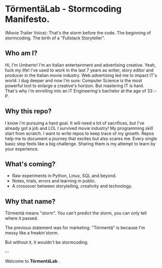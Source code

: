 # TörmentäLab - Stormcoding Manifesto.
(Movie Trailer Voice):
That's the storm before the code.
The beginning of stormcoding.
The birth of a "Fullstack Storyteller".

## Who am I?
Hi, I'm Umberto! I'm an Italian entertainment and advertising creative. 
Yeah, fuck my life!
I've used to work in the last 7 years as writer, story editor and producer in the Italian movie industry. 
Web advertising led me to impact IT's world. 
I dug deeper and now I'm sure:
Computer Science is the most powerful tool to enlarge a creative's horizon.
But mastering IT is hard. 
That's why i'm enrolling into an IT Engineering's bachelor at the age of 33 :-P.

## Why this repo?
I know i'm pursuing a hard goal.
It will need a lot of sacrifices, but I've already got a job and LOL I survived movie industry!
My programming skill start from scratch. 
I want to write repos to keep trace of my growth.
Repos help me to document a journey that excites but also scares me.
Every single basic step feels like a big challenge.
Sharing them is my attempt to learn by your experience.

## What's coming?
- Raw experiments in Python, Linux, SQL and beyond.
- Notes, trials, errors and learning in public. 
- A crossover between storytelling, creativity and technology.

## Why that name?
Törmentä means "storm".
You can't predict the storm, you can only tell where it passed.

The previous statement was for marketing.
"Törmentä" is because I'm messy like a freakin'storm.

But without it, it wouldn't be stormcoding.

--

Welcome to **TörmentäLab** .
